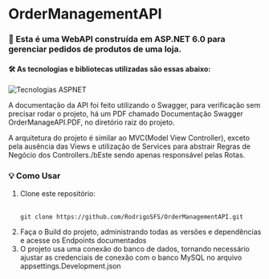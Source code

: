 # OrderManagementAPI

<h3>👋 Esta é uma WebAPI construída em ASP.NET 6.0 para gerenciar pedidos de produtos de uma loja.</h3>

<h4>🛠 As tecnologias e bibliotecas utilizadas são essas abaixo:</h4>

![Tecnologias ASPNET](https://github.com/user-attachments/assets/e26550dd-cf45-40b8-a6ee-a86dd8b5fe91)

<p>A documentação da API foi feito utilizando o Swagger, para verificação sem precisar rodar o projeto, há um PDF chamado Documentação Swagger OrderManageAPI.PDF, no diretório raiz do projeto.</p>

<p>A arquitetura do projeto é similar ao MVC(Model View Controller), exceto pela ausência das Views e utilização de Services para abstrair Regras de Negócio dos Controllers./bEste sendo apenas responsável pelas Rotas.</p>

<h3>💡 Como Usar</h3>
<ol>
  <li>Clone este repositório:</li>
  <br>
  <pre><code>git clone https://github.com/RodrigoSFS/OrderManagementAPI.git</code></pre>
  <li>Faça o Build do projeto, administrando todas as versões e dependências e acesse os Endpoints documentados</li>
  <li>O projeto usa uma conexão do banco de dados, tornando necessário ajustar as credenciais de conexão com o banco MySQL no arquivo appsettings.Development.json</li>
</ol>
